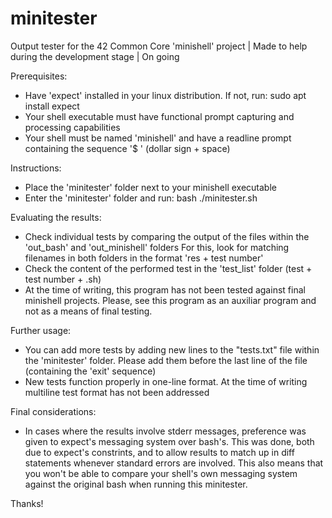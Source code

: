 # minitester
Output tester for the 42 Common Core 'minishell' project | Made to help during the development stage | On going

Prerequisites:
- Have 'expect' installed in your linux distribution. If not, run:
sudo apt install expect
- Your shell executable must have functional prompt capturing and processing capabilities
- Your shell must be named 'minishell' and have a readline prompt containing the sequence '$ ' (dollar sign + space)


Instructions:
- Place the 'minitester' folder next to your minishell executable
- Enter the 'minitester' folder and run:
bash ./minitester.sh


Evaluating the results:
- Check individual tests by comparing the output of the files within the 'out_bash' and 'out_minishell' folders
For this, look for matching filenames in both folders in the format 'res + test number'
- Check the content of the performed test in the 'test_list' folder (test + test number + .sh)
- At the time of writing, this program has not been tested against final minishell projects.
Please, see this program as an auxiliar program and not as a means of final testing.


Further usage:
- You can add more tests by adding new lines to the "tests.txt" file within the 'minitester' folder.
  Please add them before the last line of the file (containing the 'exit\' sequence)
- New tests function properly in one-line format. At the time of writing multiline test format has not been addressed


Final considerations:
- In cases where the results involve stderr messages, preference was given to expect's messaging system over bash's.
This was done, both due to expect's constrints, and to allow results to match up in diff statements whenever standard errors are involved.
This also means that you won't be able to compare your shell's own messaging system against the original bash when running this minitester.

Thanks!

